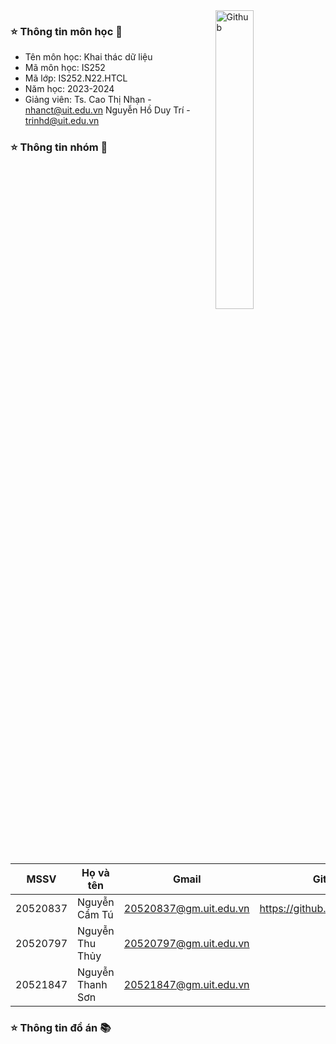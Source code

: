 <img width="35%" align="right" alt="Github" src="https://user-images.githubusercontent.com/48678280/88862734-4903af80-d201-11ea-968b-9c939d88a37c.gif" />

### ⭐️ Thông tin môn học 👋

- Tên môn học: Khai thác dữ liệu
- Mã môn học: IS252
- Mã lớp: IS252.N22.HTCL
- Năm học: 2023-2024
- Giảng viên: Ts. Cao Thị Nhạn - nhanct@uit.edu.vn
            Nguyễn Hồ Duy Trí - trinhd@uit.edu.vn
### ⭐️ Thông tin nhóm 👯
| MSSV | Họ và tên | Gmail | Github |
|--------------|-------|------|-------|
| 20520837 | Nguyễn Cẩm Tú | 20520837@gm.uit.edu.vn | https://github.com/camtu837 
| 20520797 | Nguyễn Thu Thủy | 20520797@gm.uit.edu.vn |  
| 20521847 | Nguyễn Thanh Sơn | 20521847@gm.uit.edu.vn |

### ⭐️ Thông tin đồ án 📚

